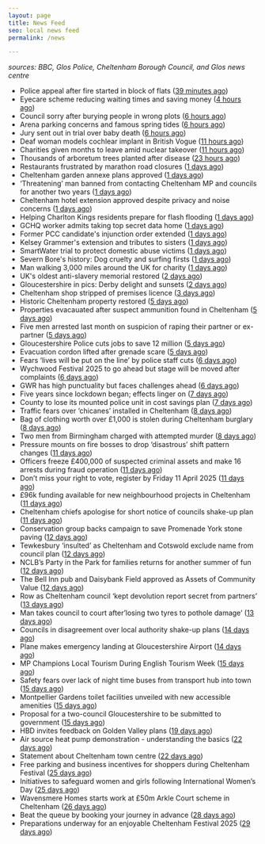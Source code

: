 ```yaml
---
layout: page
title: News Feed
seo: local news feed
permalink: /news

---
```


_sources: BBC, Glos Police, Cheltenham Borough Council, and Glos news centre_

<!-- news_marker starts -->
- Police appeal after fire started in block of flats ([39 minutes ago](https://www.bbc.com/news/articles/cdde4qnddqvo))
- Eyecare scheme reducing waiting times and saving money ([4 hours ago](https://www.bbc.com/news/articles/c75dn5p29q5o))
- Council sorry after burying people in wrong plots ([6 hours ago](https://www.bbc.com/news/articles/c0r5895gpn7o))
- Arena parking concerns and famous spring tides ([6 hours ago](https://www.bbc.com/news/articles/c0jzwe1j2pgo))
- Jury sent out in trial over baby death ([6 hours ago](https://www.bbc.com/news/articles/cy5ryyd491wo))
- Deaf woman models cochlear implant in British Vogue ([11 hours ago](https://www.bbc.com/news/articles/c3e4ydx8vvjo))
- Charities given months to leave amid nuclear takeover ([11 hours ago](https://www.bbc.com/news/articles/ckgdg2x461ko))
- Thousands of arboretum trees planted after disease ([23 hours ago](https://www.bbc.com/news/articles/czx4gr4v8p4o))
- Restaurants frustrated by marathon road closures ([1 days ago](https://www.bbc.com/news/articles/c4grqg74j9zo))
- Cheltenham garden annexe plans approved ([1 days ago](https://gloucesternewscentre.co.uk/cheltenham-garden-annexe-plans-approved/))
- ‘Threatening’ man banned from contacting Cheltenham MP and councils for another two years ([1 days ago](https://gloucesternewscentre.co.uk/threatening-man-banned-from-contacting-cheltenham-mp-and-councils-for-another-two-years/))
- Cheltenham hotel extension approved despite privacy and noise concerns ([1 days ago](https://gloucesternewscentre.co.uk/cheltenham-hotel-extension-approved-despite-privacy-and-noise-concerns/))
- Helping Charlton Kings residents prepare for flash flooding ([1 days ago](https://www.cheltenham.gov.uk/news/article/3000/helping_charlton_kings_residents_prepare_for_flash_flooding))
- GCHQ worker admits taking top secret data home ([1 days ago](https://www.bbc.com/news/articles/c5y6933pp9go))
- Former PCC candidate's injunction order extended ([1 days ago](https://www.bbc.com/news/articles/cde2yezdzn0o))
- Kelsey Grammer's extension and tributes to sisters ([1 days ago](https://www.bbc.com/news/articles/c5y6317vn99o))
- SmartWater trial to protect domestic abuse victims ([1 days ago](https://www.bbc.com/news/articles/cvg573zv3p8o))
- Severn Bore's history: Dog cruelty and surfing firsts ([1 days ago](https://www.bbc.com/news/articles/cx2e2501nk0o))
- Man walking 3,000 miles around the UK for charity ([1 days ago](https://www.bbc.com/news/articles/cz6dxnxqgw6o))
- UK's oldest anti-slavery memorial restored ([2 days ago](https://www.bbc.com/news/articles/cx2g954nyrpo))
- Gloucestershire in pics: Derby delight and sunsets ([2 days ago](https://www.bbc.com/news/articles/czjer7m1kwpo))
- Cheltenham shop stripped of premises licence ([3 days ago](https://gloucesternewscentre.co.uk/cheltenham-shop-stripped-of-premises-licence/))
- Historic Cheltenham property restored ([5 days ago](https://gloucesternewscentre.co.uk/historic-cheltenham-property-restored/))
- Properties evacauated after suspect ammunition found in Cheltenham ([5 days ago](https://gloucesternewscentre.co.uk/propeties-evacauated-after-suspect-ammuintion-found-in-cheltenham/))
- Five men arrested last month on suspicion of raping their partner or ex-partner ([5 days ago](https://gloucesternewscentre.co.uk/five-men-arrested-last-month-on-suspicion-of-raping-their-partner-or-ex-partner/))
- Gloucestershire Police cuts jobs to save 12 million ([5 days ago](https://www.bbc.co.uk/sounds/play/p0l0mzhx))
- Evacuation cordon lifted after grenade scare ([5 days ago](https://gloucesternewscentre.co.uk/evacuation-cordon-lifted-after-grenade-scare/))
- Fears ‘lives will be put on the line’ by police staff cuts ([6 days ago](https://gloucesternewscentre.co.uk/fears-lives-will-be-put-on-the-line-by-police-staff-cuts/))
- Wychwood Festival 2025 to go ahead but stage will be moved after complaints ([6 days ago](https://gloucesternewscentre.co.uk/wychwood-festival-2025-to-go-ahead-but-stage-will-be-moved-after-complaints/))
- GWR has high punctuality but faces challenges ahead ([6 days ago](https://www.bbc.co.uk/sounds/play/p0l0f06h))
- Five years since lockdown began; effects linger on ([7 days ago](https://www.bbc.co.uk/sounds/play/p0l08789))
- County to lose its mounted police unit in cost savings plan ([7 days ago](https://gloucesternewscentre.co.uk/county-to-lose-its-mounted-police-unit-in-cost-savings-plan/))
- Traffic fears over ‘chicanes’ installed in Cheltenham ([8 days ago](https://gloucesternewscentre.co.uk/traffic-fears-over-chicanes-installed-in-cheltenham/))
- Bag of clothing worth over £1,000 is stolen during Cheltenham burglary ([8 days ago](https://gloucesternewscentre.co.uk/bag-of-clothing-worth-over-1000-is-stolen-during-cheltenham-burglary/))
- Two men from Birmingham charged with attempted murder ([8 days ago](https://gloucesternewscentre.co.uk/two-men-from-birmingham-charged-with-attempted-murder/))
- Pressure mounts on fire bosses to drop ‘disastrous’ shift pattern changes ([11 days ago](https://gloucesternewscentre.co.uk/pressure-mounts-on-fire-bosses-to-drop-disastrous-shift-pattern-changes/))
- Officers freeze £400,000 of suspected criminal assets and make 16 arrests during fraud operation ([11 days ago](https://gloucesternewscentre.co.uk/officers-freeze-400000-of-suspected-criminal-assets-and-make-16-arrests-during-fraud-operation/))
- Don’t miss your right to vote, register by Friday 11 April 2025 ([11 days ago](https://www.cheltenham.gov.uk/news/article/2999/dont_miss_your_right_to_vote_register_by_friday_11_april_2025))
- £96k funding available for new neighbourhood projects in Cheltenham ([11 days ago](https://www.cheltenham.gov.uk/news/article/2998/96k_funding_available_for_new_neighbourhood_projects_in_cheltenham))
- Cheltenham chiefs apologise for short notice of councils shake-up plan ([11 days ago](https://gloucesternewscentre.co.uk/cheltenham-chiefs-apologise-for-short-notice-of-councils-shake-up-plan/))
- Conservation group backs campaign to save Promenade York stone paving ([12 days ago](https://gloucesternewscentre.co.uk/conservation-group-backs-campaign-to-save-promenade-york-stone-paving/))
- Tewkesbury ‘insulted’ as Cheltenham and Cotswold exclude name from council plan ([12 days ago](https://gloucesternewscentre.co.uk/tewkesbury-insulted-as-cheltenham-and-cotswold-exclude-name-from-council-plan/))
- NCLB’s Party in the Park for families returns for another summer of fun ([12 days ago](https://www.cheltenham.gov.uk/news/article/2997/nclbs_party_in_the_park_for_families_returns_for_another_summer_of_fun))
- The Bell Inn pub and Daisybank Field approved as Assets of Community Value ([12 days ago](https://www.cheltenham.gov.uk/news/article/2996/the_bell_inn_pub_and_daisybank_field_approved_as_assets_of_community_value))
- Row as Cheltenham council ‘kept devolution report secret from partners’ ([13 days ago](https://gloucesternewscentre.co.uk/row-as-cheltenham-council-kept-devolution-report-secret-from-partners/))
- Man takes council to court after’losing two tyres to pothole damage’ ([13 days ago](https://gloucesternewscentre.co.uk/man-takes-council-to-court-afterlosing-two-tyres-to-pothole-damage/))
- Councils in disagreement over local authority shake-up plans ([14 days ago](https://gloucesternewscentre.co.uk/councils-in-disagreement-over-local-authority-shake-up-plans/))
- Plane makes emergency landing at Gloucestershire Airport ([14 days ago](https://gloucesternewscentre.co.uk/plane-makes-emergency-landing-at-gloucestershire-airport/))
- MP Champions Local Tourism During English Tourism Week ([15 days ago](https://gloucesternewscentre.co.uk/mp-champions-local-tourism-during-english-tourism-week/))
- Safety fears over lack of night time buses from transport hub into town ([15 days ago](https://gloucesternewscentre.co.uk/safety-fears-over-lack-of-night-time-buses-from-transport-hub-into-town/))
- Montpellier Gardens toilet facilities unveiled with new accessible amenities ([15 days ago](https://www.cheltenham.gov.uk/news/article/2995/montpellier_gardens_toilet_facilities_unveiled_with_new_accessible_amenities))
- Proposal for a two-council Gloucestershire to be submitted to government ([15 days ago](https://www.cheltenham.gov.uk/news/article/2994/proposal_for_a_two-council_gloucestershire_to_be_submitted_to_government))
- HBD invites feedback on Golden Valley plans ([19 days ago](https://www.cheltenham.gov.uk/news/article/2993/hbd_invites_feedback_on_golden_valley_plans))
- Air source heat pump demonstration - understanding the basics ([22 days ago](https://www.cheltenham.gov.uk/news/article/2992/air_source_heat_pump_demonstration_-_understanding_the_basics))
- Statement about Cheltenham town centre ([22 days ago](https://www.cheltenham.gov.uk/news/article/2991/statement_about_cheltenham_town_centre))
- Free parking and business incentives for shoppers during Cheltenham Festival ([25 days ago](https://www.cheltenham.gov.uk/news/article/2990/free_parking_and_business_incentives_for_shoppers_during_cheltenham_festival))
- Initiatives to safeguard women and girls following International Women’s Day ([25 days ago](https://www.cheltenham.gov.uk/news/article/2989/initiatives_to_safeguard_women_and_girls_following_international_womens_day))
- Wavensmere Homes starts work at £50m Arkle Court scheme in Cheltenham ([26 days ago](https://www.cheltenham.gov.uk/news/article/2988/wavensmere_homes_starts_work_at_50m_arkle_court_scheme_in_cheltenham))
- Beat the queue by booking your journey in advance ([28 days ago](https://www.cheltenham.gov.uk/news/article/2987/beat_the_queue_by_booking_your_journey_in_advance))
- Preparations underway for an enjoyable Cheltenham Festival 2025 ([29 days ago](https://www.cheltenham.gov.uk/news/article/2986/preparations_underway_for_an_enjoyable_cheltenham_festival_2025))

<!-- news_marker ends -->
